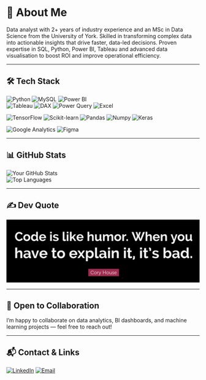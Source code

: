 # 💫 About Me

Data analyst with 2+ years of industry experience and an MSc in Data Science from the University of York. Skilled in transforming complex data into actionable insights that drive faster, data-led decisions. Proven expertise in SQL, Python, Power BI, Tableau and advanced data visualisation to boost ROI and improve operational efficiency.

---

## 🛠️ Tech Stack

![Python](https://img.shields.io/badge/python-3670A0?style=for-the-badge&logo=python&logoColor=ffd54f)  ![MySQL](https://img.shields.io/badge/mysql-3776AB?style=for-the-badge&logo=mysql&logoColor=white)  ![Power BI](https://img.shields.io/badge/power--bi-F2C811?style=for-the-badge&logo=microsoft-powerbi&logoColor=black)  
![Tableau](https://img.shields.io/badge/tableau-E97627?style=for-the-badge&logo=tableau&logoColor=white)  ![DAX](https://img.shields.io/badge/DAX-0078D4?style=for-the-badge&logo=microsoft-powerbi&logoColor=white) ![Power Query](https://img.shields.io/badge/powerquery-1F9E4A?style=for-the-badge&logo=microsoft-powerbi&logoColor=white)  ![Excel](https://img.shields.io/badge/excel-217346?style=for-the-badge&logo=microsoft-excel&logoColor=white)

![TensorFlow](https://img.shields.io/badge/TensorFlow-FF6F00?style=for-the-badge&logo=tensorflow&logoColor=white) ![Scikit-learn](https://img.shields.io/badge/scikit--learn-F7931E?style=for-the-badge&logo=scikit-learn&logoColor=white)  ![Pandas](https://img.shields.io/badge/Pandas-150458?style=for-the-badge&logo=pandas&logoColor=white)
 ![Numpy](https://img.shields.io/badge/Numpy-013243?style=for-the-badge&logo=numpy&logoColor=white)  ![Keras](https://img.shields.io/badge/Keras-D00000?style=for-the-badge&logo=keras&logoColor=white)

![Google Analytics](https://img.shields.io/badge/Google%20Analytics-E37400?style=for-the-badge&logo=googleanalytics&logoColor=white) ![Figma](https://img.shields.io/badge/Figma-F24E1E?style=for-the-badge&logo=figma&logoColor=white)

---

## 📊 GitHub Stats

![Your GitHub Stats](https://github-readme-stats.vercel.app/api?username=kun-hari&show_icons=true&theme=dark&count_private=true)  
![Top Languages](https://github-readme-stats.vercel.app/api/top-langs/?username=kun-hari&layout=compact&theme=dark)

---

## ✍️ Dev Quote

![Dev Quote](https://github.com/kun-hari/kun-hari/raw/main/Screenshot%202025-08-29%20164218.png)

---

## 🤝 Open to Collaboration

I’m happy to collaborate on data analytics, BI dashboards, and machine learning projects — feel free to reach out!

---

## 📬 Contact & Links

[![LinkedIn](https://img.shields.io/badge/LinkedIn-0A66C2?style=for-the-badge&logo=linkedin&logoColor=white)](https://www.linkedin.com/in/harikrishnan-mohanan/)  [![Email](https://img.shields.io/badge/Email-D14836?style=for-the-badge&logo=gmail&logoColor=white)](mailto:harimohanan1998@gmail.com)


<!--
**kun-hari/kun-hari** is a ✨ _special_ ✨ repository because its `README.md` (this file) appears on your GitHub profile.

Here are some ideas to get you started:

- 🔭 I’m currently working on ...
- 🌱 I’m currently learning ...
- 👯 I’m looking to collaborate on ...
- 🤔 I’m looking for help with ...
- 💬 Ask me about ...
- 📫 How to reach me: ...
- 😄 Pronouns: ...
- ⚡ Fun fact: ...
-->
